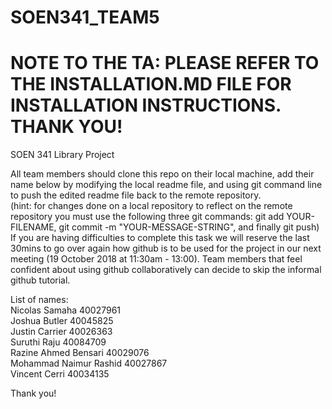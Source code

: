 # SOEN341_TEAM5
# NOTE TO THE TA: PLEASE REFER TO THE INSTALLATION.MD FILE FOR INSTALLATION INSTRUCTIONS. THANK YOU!

SOEN 341 Library Project

All team members should clone this repo on their local machine, add their name below by modifying the local readme file, and using git command line to push the edited readme file back to the remote repository.  
(hint: for changes done on a local repository to reflect on the remote repository you must use the following three git commands: git add YOUR-FILENAME, git commit -m "YOUR-MESSAGE-STRING", and finally git push)  
If you are having difficulties to complete this task we will reserve the last 30mins to go over again how github is to be used for the project in our next meeting (19 October 2018 at 11:30am - 13:00). Team members that feel confident about using github collaboratively can decide to skip the informal github tutorial.

List of names:  
Nicolas Samaha 40027961 <br />
Joshua Butler 40045825 <br />
Justin Carrier 40026363<br />
Suruthi Raju 40084709<br />
Razine Ahmed Bensari 40029076<br />
Mohammad Naimur Rashid 40027867<br />
Vincent Cerri 40034135 <br />

Thank you!
